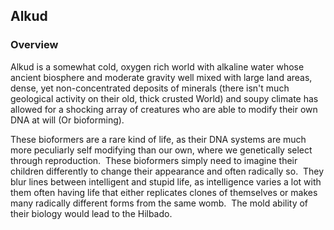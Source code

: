 ## Alkud

### Overview

Alkud is a somewhat cold, oxygen rich world with alkaline water whose ancient biosphere and moderate gravity well mixed with large land areas, dense, yet non-concentrated deposits of minerals (there isn't much geological activity on their old, thick crusted World) and soupy climate has allowed for a shocking array of creatures who are able to modify their own DNA at will (Or bioforming).  

These bioformers are a rare kind of life, as their DNA systems are much more peculiarly self modifying than our own, where we genetically select through reproduction.  These bioformers simply need to imagine their children differently to change their appearance and often radically so.  They blur lines between intelligent and stupid life, as intelligence varies a lot with them often having life that either replicates clones of themselves or makes many radically different forms from the same womb.  The mold ability of their biology would lead to the Hilbado. 
